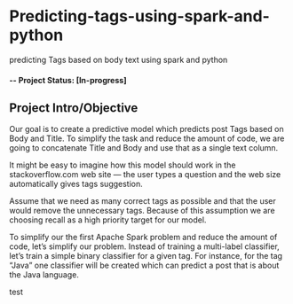 # Predicting-tags-using-spark-and-python
predicting Tags based on body text using spark and python

#### -- Project Status: [In-progress]

## Project Intro/Objective
Our goal is to create a predictive model which predicts post Tags based on Body and Title. To simplify the task and reduce the amount of code, we are going to concatenate Title and Body and use that as a single text column.

It might be easy to imagine how this model should work in the stackoverflow.com web site — the user types a question and the web size automatically gives tags suggestion.

Assume that we need as many correct tags as possible and that the user would remove the unnecessary tags. Because of this assumption we are choosing recall as a high priority target for our model.

To simplify our the first Apache Spark problem and reduce the amount of code, let’s simplify our problem. Instead of training a multi-label classifier, let’s train a simple binary classifier for a given tag. For instance, for the tag “Java” one classifier will be created which can predict a post that is about the Java language.

test